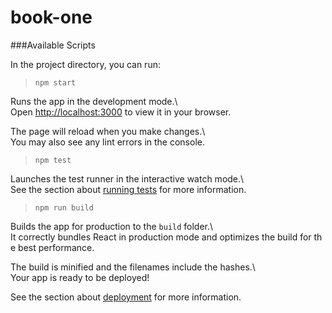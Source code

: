 # book-one

###Available Scripts 
  
 In the project directory, you can run: 
  
>`npm start` 
  
 Runs the app in the development mode.\ 
 Open [http://localhost:3000](http://localhost:3000) to view it in your browser. 
  
 The page will reload when you make changes.\ 
 You may also see any lint errors in the console. 
 >`npm test` 
  
 Launches the test runner in the interactive watch mode.\ 
 See the section about [running tests](https://facebook.github.io/create-react-app/docs/running-tests) for more information. 
  
>`npm run build` 
  
 Builds the app for production to the `build` folder.\ 
 It correctly bundles React in production mode and optimizes the build for the best performance. 
  
 The build is minified and the filenames include the hashes.\ 
 Your app is ready to be deployed! 
  
 See the section about [deployment](https://facebook.github.io/create-react-app/docs/deployment) for more information. 
 
 
